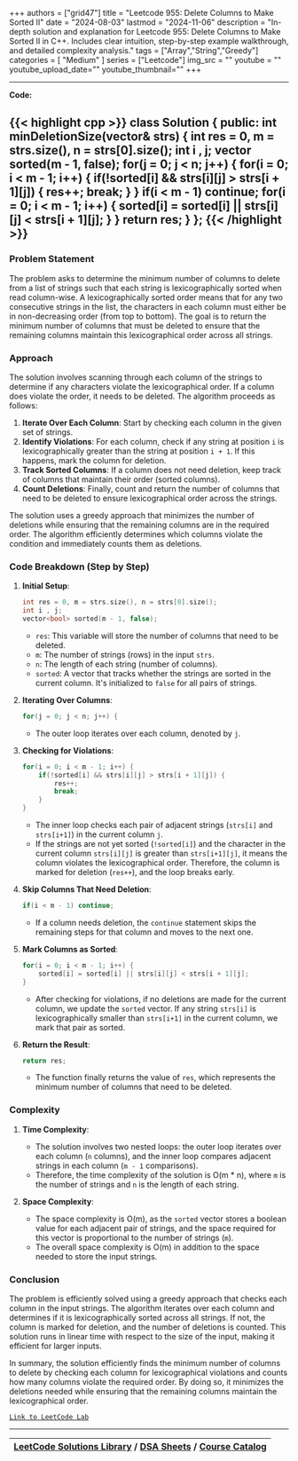 
+++
authors = ["grid47"]
title = "Leetcode 955: Delete Columns to Make Sorted II"
date = "2024-08-03"
lastmod = "2024-11-06"
description = "In-depth solution and explanation for Leetcode 955: Delete Columns to Make Sorted II in C++. Includes clear intuition, step-by-step example walkthrough, and detailed complexity analysis."
tags = ["Array","String","Greedy"]
categories = [
    "Medium"
]
series = ["Leetcode"]
img_src = ""
youtube = ""
youtube_upload_date=""
youtube_thumbnail=""
+++



---
**Code:**

{{< highlight cpp >}}
class Solution {
public:
    int minDeletionSize(vector<string>& strs) {
        int res = 0, m = strs.size(), n = strs[0].size();
        int i , j;
        vector<bool> sorted(m - 1, false);
        for(j = 0; j < n; j++) {
            for(i = 0; i < m - 1; i++) {
                if(!sorted[i] && strs[i][j] > strs[i + 1][j]) {
                    res++;
                    break;
                }
            }
            if(i < m - 1) continue;
            for(i = 0; i < m - 1; i++) {
                sorted[i] = sorted[i] || strs[i][j] < strs[i + 1][j];
            }
        }
        return res;
    }
};
{{< /highlight >}}
---

### Problem Statement

The problem asks to determine the minimum number of columns to delete from a list of strings such that each string is lexicographically sorted when read column-wise. A lexicographically sorted order means that for any two consecutive strings in the list, the characters in each column must either be in non-decreasing order (from top to bottom). The goal is to return the minimum number of columns that must be deleted to ensure that the remaining columns maintain this lexicographical order across all strings.

### Approach

The solution involves scanning through each column of the strings to determine if any characters violate the lexicographical order. If a column does violate the order, it needs to be deleted. The algorithm proceeds as follows:

1. **Iterate Over Each Column**: Start by checking each column in the given set of strings.
2. **Identify Violations**: For each column, check if any string at position `i` is lexicographically greater than the string at position `i + 1`. If this happens, mark the column for deletion.
3. **Track Sorted Columns**: If a column does not need deletion, keep track of columns that maintain their order (sorted columns).
4. **Count Deletions**: Finally, count and return the number of columns that need to be deleted to ensure lexicographical order across the strings.

The solution uses a greedy approach that minimizes the number of deletions while ensuring that the remaining columns are in the required order. The algorithm efficiently determines which columns violate the condition and immediately counts them as deletions.

### Code Breakdown (Step by Step)

1. **Initial Setup**:
   ```cpp
   int res = 0, m = strs.size(), n = strs[0].size();
   int i , j;
   vector<bool> sorted(m - 1, false);
   ```
   - `res`: This variable will store the number of columns that need to be deleted.
   - `m`: The number of strings (rows) in the input `strs`.
   - `n`: The length of each string (number of columns).
   - `sorted`: A vector that tracks whether the strings are sorted in the current column. It's initialized to `false` for all pairs of strings.

2. **Iterating Over Columns**:
   ```cpp
   for(j = 0; j < n; j++) {
   ```
   - The outer loop iterates over each column, denoted by `j`.

3. **Checking for Violations**:
   ```cpp
   for(i = 0; i < m - 1; i++) {
       if(!sorted[i] && strs[i][j] > strs[i + 1][j]) {
           res++;
           break;
       }
   }
   ```
   - The inner loop checks each pair of adjacent strings (`strs[i]` and `strs[i+1]`) in the current column `j`.
   - If the strings are not yet sorted (`!sorted[i]`) and the character in the current column `strs[i][j]` is greater than `strs[i+1][j]`, it means the column violates the lexicographical order. Therefore, the column is marked for deletion (`res++`), and the loop breaks early.

4. **Skip Columns That Need Deletion**:
   ```cpp
   if(i < m - 1) continue;
   ```
   - If a column needs deletion, the `continue` statement skips the remaining steps for that column and moves to the next one.

5. **Mark Columns as Sorted**:
   ```cpp
   for(i = 0; i < m - 1; i++) {
       sorted[i] = sorted[i] || strs[i][j] < strs[i + 1][j];
   }
   ```
   - After checking for violations, if no deletions are made for the current column, we update the `sorted` vector. If any string `strs[i]` is lexicographically smaller than `strs[i+1]` in the current column, we mark that pair as sorted.

6. **Return the Result**:
   ```cpp
   return res;
   ```
   - The function finally returns the value of `res`, which represents the minimum number of columns that need to be deleted.

### Complexity

1. **Time Complexity**:
   - The solution involves two nested loops: the outer loop iterates over each column (`n` columns), and the inner loop compares adjacent strings in each column (`m - 1` comparisons).
   - Therefore, the time complexity of the solution is O(m * n), where `m` is the number of strings and `n` is the length of each string.

2. **Space Complexity**:
   - The space complexity is O(m), as the `sorted` vector stores a boolean value for each adjacent pair of strings, and the space required for this vector is proportional to the number of strings (`m`).
   - The overall space complexity is O(m) in addition to the space needed to store the input strings.

### Conclusion

The problem is efficiently solved using a greedy approach that checks each column in the input strings. The algorithm iterates over each column and determines if it is lexicographically sorted across all strings. If not, the column is marked for deletion, and the number of deletions is counted. This solution runs in linear time with respect to the size of the input, making it efficient for larger inputs.

In summary, the solution efficiently finds the minimum number of columns to delete by checking each column for lexicographical violations and counts how many columns violate the required order. By doing so, it minimizes the deletions needed while ensuring that the remaining columns maintain the lexicographical order.

[`Link to LeetCode Lab`](https://leetcode.com/problems/delete-columns-to-make-sorted-ii/description/)

---

| [LeetCode Solutions Library](https://grid47.xyz/leetcode/) / [DSA Sheets](https://grid47.xyz/sheets/) / [Course Catalog](https://grid47.xyz/courses/) |
| --- |
